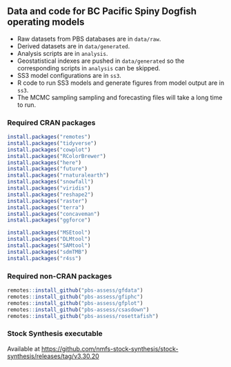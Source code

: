 ## Data and code for BC Pacific Spiny Dogfish operating models

- Raw datasets from PBS databases are in `data/raw`.
- Derived datasets are in `data/generated`.
- Analysis scripts are in `analysis`.
- Geostatistical indexes are pushed in `data/generated` so the corresponding scripts in `analysis` can be skipped.
- SS3 model configurations are in `ss3`.
- R code to run SS3 models and generate figures from model output are in `ss3`.
- The MCMC sampling sampling and forecasting files will take a long time to run.

### Required CRAN packages

```r
install.packages("remotes")
install.packages("tidyverse")
install.packages("cowplot")
install.packages("RColorBrewer")
install.packages("here")
install.packages("future")
install.packages("rnaturalearth")
install.packages("snowfall")
install.packages("viridis")
install.packages("reshape2")
install.packages("raster")
install.packages("terra")
install.packages("concaveman")
install.packages("ggforce")

install.packages("MSEtool")
install.packages("DLMtool")
install.packages("SAMtool")
install.packages("sdmTMB")
install.packages("r4ss")
```

### Required non-CRAN packages

```r
remotes::install_github("pbs-assess/gfdata")
remotes::install_github("pbs-assess/gfiphc")
remotes::install_github("pbs-assess/gfplot")
remotes::install_github("pbs-assess/csasdown")
remotes::install_github("pbs-assess/rosettafish")
```

### Stock Synthesis executable

Available at <https://github.com/nmfs-stock-synthesis/stock-synthesis/releases/tag/v3.30.20>
